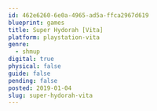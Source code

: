 ```yaml
---
id: 462e6260-6e0a-4965-ad5a-ffca2967d619
blueprint: games
title: Super Hydorah [Vita]
platform: playstation-vita
genre:
  - shmup
digital: true
physical: false
guide: false
pending: false
posted: 2019-01-04
slug: super-hydorah-vita
---
```

